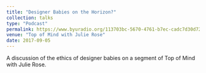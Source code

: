 ```yaml
---
title: "Designer Babies on the Horizon?"
collection: talks
type: "Podcast"
permalink: https://www.byuradio.org/113703bc-5670-4761-b7ec-cadc7d30d720/top-of-mind-with-julie-rose-trump-and-daca,-money-can-buy-happiness,-girls-who-code
venue: "Top of Mind with Julie Rose"
date: 2017-09-05
---
```


A discussion of the ethics of designer babies on a segment of Top of Mind with Julie Rose. 
